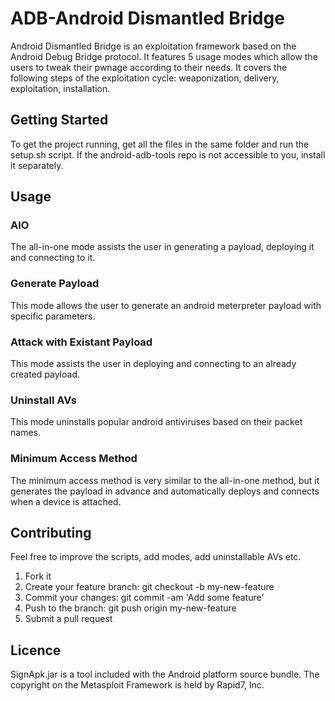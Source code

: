 # ADB-Android Dismantled Bridge

Android Dismantled Bridge is an exploitation framework based on the Android Debug Bridge protocol. It features 5 usage modes which allow the users to tweak their pwnage according to their needs. It covers the following steps of the exploitation cycle: weaponization, delivery, exploitation, installation.

## Getting Started

To get the project running, get all the files in the same folder and run the setup.sh script. If the android-adb-tools repo is not accessible to you, install it separately.

## Usage

### AIO
  
The all-in-one mode assists the user in generating a payload, deploying it and connecting to it. 

### Generate Payload

This mode allows the user to generate an android meterpreter payload with specific parameters.

### Attack with Existant Payload

This mode assists the user in deploying and connecting to an already created payload.

### Uninstall AVs

This mode uninstalls popular android antiviruses based on their packet names. 

### Minimum Access Method

The minimum access method is very similar to the all-in-one method, but it generates the payload in advance and automatically deploys and connects when a device is attached.

## Contributing

Feel free to improve the scripts, add modes, add uninstallable AVs etc.

1. Fork it
2. Create your feature branch: git checkout -b my-new-feature
3. Commit your changes: git commit -am 'Add some feature'
4. Push to the branch: git push origin my-new-feature
5. Submit a pull request 

## Licence

SignApk.jar is a tool included with the Android platform source bundle.
The copyright on the Metasploit Framework is held by Rapid7, Inc.
